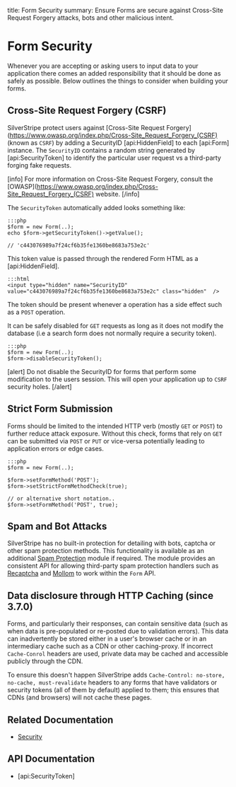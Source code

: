 title: Form Security
summary: Ensure Forms are secure against Cross-Site Request Forgery attacks, bots and other malicious intent.

# Form Security

Whenever you are accepting or asking users to input data to your application there comes an added responsibility that it
should be done as safely as possible. Below outlines the things to consider when building your forms.

## Cross-Site Request Forgery (CSRF)

SilverStripe protect users against [Cross-Site Request Forgery](https://www.owasp.org/index.php/Cross-Site_Request_Forgery_(CSRF) 
(known as `CSRF`) by adding a SecurityID [api:HiddenField] to each [api:Form] instance. The `SecurityID` contains a 
random string generated by [api:SecurityToken] to identify the particular user request vs a third-party forging fake 
requests.

[info]
For more information on Cross-Site Request Forgery, consult the [OWASP](https://www.owasp.org/index.php/Cross-Site_Request_Forgery_(CSRF) 
website.
[/info]

The `SecurityToken` automatically added looks something like:

	:::php
	$form = new Form(..);
	echo $form->getSecurityToken()->getValue();

	// 'c443076989a7f24cf6b35fe1360be8683a753e2c'

This token value is passed through the rendered Form HTML as a [api:HiddenField].
	
	:::html
	<input type="hidden" name="SecurityID" value="c443076989a7f24cf6b35fe1360be8683a753e2c" class="hidden"  />

The token should be present whenever a operation has a side effect such as a `POST` operation.

It can be safely disabled for `GET` requests as long as it does not modify the database (i.e a search form does not 
normally require a security token).

	:::php
	$form = new Form(..);
	$form->disableSecurityToken();

[alert]
Do not disable the SecurityID for forms that perform some modification to the users session. This will open your 
application up to `CSRF` security holes.
[/alert]

## Strict Form Submission

Forms should be limited to the intended HTTP verb (mostly `GET` or `POST`) to further reduce attack exposure. Without 
this check, forms that rely on `GET` can be submitted via `POST` or `PUT` or vice-versa potentially leading to 
application errors or edge cases.

	:::php
	$form = new Form(..);

	$form->setFormMethod('POST');
	$form->setStrictFormMethodCheck(true);

	// or alternative short notation..
	$form->setFormMethod('POST', true);

## Spam and Bot Attacks

SilverStripe has no built-in protection for detailing with bots, captcha or other spam protection methods. This 
functionality is available as an additional [Spam Protection](https://github.com/silverstripe/silverstripe-spamprotection) 
module if required. The module provides an consistent API for allowing third-party spam protection handlers such as 
[Recaptcha](http://www.google.com/recaptcha/intro/) and [Mollom](https://mollom.com/) to work within the `Form` API.

## Data disclosure through HTTP Caching (since 3.7.0)

Forms, and particularly their responses, can contain sensitive data (such as when data is pre-populated or re-posted due
to validation errors). This data can inadvertently be stored either in a user's browser cache or in an intermediary
cache such as a CDN or other caching-proxy. If incorrect `Cache-Conrol` headers are used, private data may be cached and
accessible publicly through the CDN.

To ensure this doesn't happen SilverStripe adds `Cache-Control: no-store, no-cache, must-revalidate` headers to any 
forms that have validators or security tokens (all of them by default) applied to them; this ensures that CDNs
(and browsers) will not cache these pages.

## Related Documentation

* [Security](../security)

## API Documentation

* [api:SecurityToken]
